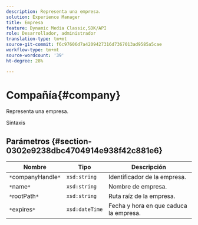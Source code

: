```yaml
---
description: Representa una empresa.
solution: Experience Manager
title: Empresa
feature: Dynamic Media Classic,SDK/API
role: Desarrollador, administrador
translation-type: tm+mt
source-git-commit: f6c97606d7a4209427316d7367013ad9585a5cae
workflow-type: tm+mt
source-wordcount: '39'
ht-degree: 28%

---
```



# Compañía{#company}

Representa una empresa.

Sintaxis

## Parámetros {#section-0302e9238dbc4704914e938f42c881e6}

| Nombre | Tipo | Descripción |
|---|---|---|
| `*`companyHandle`*` | `xsd:string` | Identificador de la empresa. |
| `*`name`*` | `xsd:string` | Nombre de empresa. |
| `*`rootPath`*` | `xsd:string` | Ruta raíz de la empresa. |
| `*`expires`*` | `xsd:dateTime` | Fecha y hora en que caduca la empresa. |

